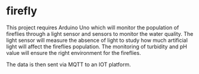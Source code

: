 # firefly
This project requires Arduino Uno which will monitor the population of fireflies through a light sensor and sensors to monitor the water quality. The light sensor will measure the absence of light to study how much artificial light will affect the fireflies population. The monitoring of turbidity and pH value will ensure the right environment for the fireflies.

The data is then sent via MQTT to an IOT platform.
